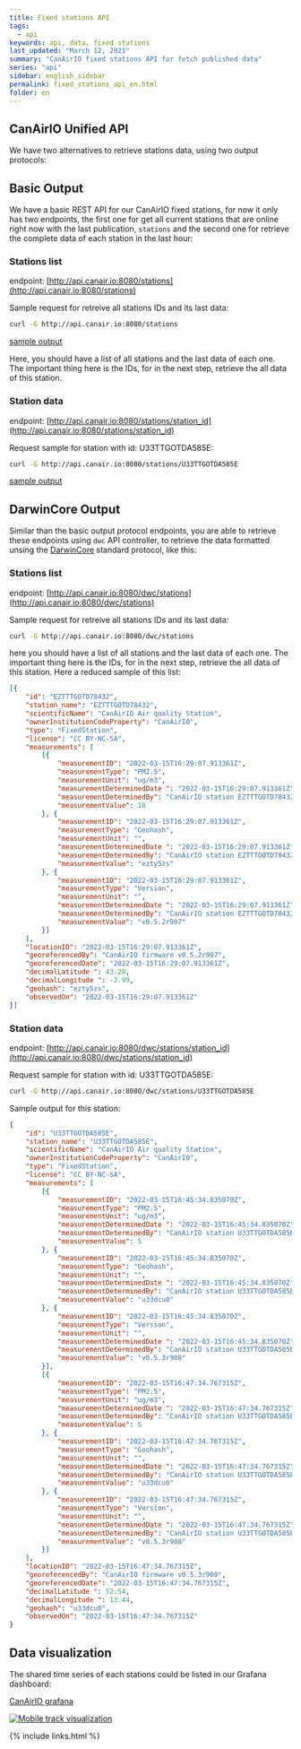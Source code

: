 ```yaml
---
title: Fixed stations API
tags:
  - api
keywords: api, data, fixed stations
last_updated: "March 12, 2021"
summary: "CanAirIO fixed stations API for fetch published data"
series: "api"
sidebar: english_sidebar
permalink: fixed_stations_api_en.html
folder: en
---
```


## CanAirIO Unified API

We have two alternatives to retrieve stations data, using two output protocols:

## Basic Output

We have a basic REST API for our CanAirIO fixed stations, for now it only has two endpoints, the first one for get all current stations that are online right now with the last publication, `stations` and the second one for retrieve the complete data of each station in the last hour:

### Stations list

endpoint: [http://api.canair.io:8080/stations](http://api.canair.io:8080/stations)

Sample request for retreive all stations IDs and its last data:

```bash
curl -G http://api.canair.io:8080/stations
```

[sample output](http://influxdb.canair.io:8080/data/api_stations_list_output_sample.json)

Here, you should have a list of all stations and the last data of each one. The important thing here is the IDs, for in the next step, retrieve the all data of this station.

### Station data

endpoint: [http://api.canair.io:8080/stations/station_id](http://api.canair.io:8080/stations/station_id)

Request sample for station with id: U33TTGOTDA585E:  

```bash
curl -G http://api.canair.io:8080/stations/U33TTGOTDA585E
```

[sample output](http://influxdb.canair.io:8080/data/api_station_output_sample.json)

## DarwinCore Output

Similar than the basic output protocol endpoints, you are able to retrieve these endpoints using `dwc` API controller, to retrieve the data formatted unsing the [DarwinCore](https://dwc.tdwg.org/terms/) standard protocol, like this:

### Stations list

endpoint: [http://api.canair.io:8080/dwc/stations](http://api.canair.io:8080/dwc/stations)

Sample request for retreive all stations IDs and its last data:

```bash
curl -G http://api.canair.io:8080/dwc/stations
```

here you should have a list of all stations and the last data of each one. The important thing here is the IDs, for in the next step, retrieve the all data of this station. Here a reduced sample of this list:

```json
[{
	"id": "EZTTTGOTD78432",
	"station_name": "EZTTTGOTD78432",
	"scientificName": "CanAirIO Air quality Station",
	"ownerInstitutionCodeProperty": "CanAirIO",
	"type": "FixedStation",
	"license": "CC BY-NC-SA",
	"measurements": [
		[{
			"measurementID": "2022-03-15T16:29:07.913361Z",
			"measurementType": "PM2.5",
			"measurementUnit": "ug/m3",
			"measurementDeterminedDate ": "2022-03-15T16:29:07.913361Z",
			"measurementDeterminedBy": "CanAirIO station EZTTTGOTD78432",
			"measurementValue": 18
		}, {
			"measurementID": "2022-03-15T16:29:07.913361Z",
			"measurementType": "Geohash",
			"measurementUnit": "",
			"measurementDeterminedDate ": "2022-03-15T16:29:07.913361Z",
			"measurementDeterminedBy": "CanAirIO station EZTTTGOTD78432",
			"measurementValue": "ezty5zs"
		}, {
			"measurementID": "2022-03-15T16:29:07.913361Z",
			"measurementType": "Version",
			"measurementUnit": "",
			"measurementDeterminedDate ": "2022-03-15T16:29:07.913361Z",
			"measurementDeterminedBy": "CanAirIO station EZTTTGOTD78432",
			"measurementValue": "v0.5.2r907"
		}]
	],
	"locationID": "2022-03-15T16:29:07.913361Z",
	"georeferencedBy": "CanAirIO firmware v0.5.2r907",
	"georeferencedDate": "2022-03-15T16:29:07.913361Z",
	"decimalLatitude ": 43.28,
	"decimalLongitude ": -2.99,
	"geohash": "ezty5zs",
	"observedOn": "2022-03-15T16:29:07.913361Z"
}]
```

### Station data

endpoint: [http://api.canair.io:8080/dwc/stations/station_id](http://api.canair.io:8080/dwc/stations/station_id)

Request sample for station with id: U33TTGOTDA585E:  

```bash
curl -G http://api.canair.io:8080/dwc/stations/U33TTGOTDA585E
```

Sample output for this station:

```json
{
	"id": "U33TTGOTDA585E",
	"station_name": "U33TTGOTDA585E",
	"scientificName": "CanAirIO Air quality Station",
	"ownerInstitutionCodeProperty": "CanAirIO",
	"type": "FixedStation",
	"license": "CC BY-NC-SA",
	"measurements": [
		[{
			"measurementID": "2022-03-15T16:45:34.835070Z",
			"measurementType": "PM2.5",
			"measurementUnit": "ug/m3",
			"measurementDeterminedDate ": "2022-03-15T16:45:34.835070Z",
			"measurementDeterminedBy": "CanAirIO station U33TTGOTDA585E",
			"measurementValue": 5
		}, {
			"measurementID": "2022-03-15T16:45:34.835070Z",
			"measurementType": "Geohash",
			"measurementUnit": "",
			"measurementDeterminedDate ": "2022-03-15T16:45:34.835070Z",
			"measurementDeterminedBy": "CanAirIO station U33TTGOTDA585E",
			"measurementValue": "u33dcu0"
		}, {
			"measurementID": "2022-03-15T16:45:34.835070Z",
			"measurementType": "Version",
			"measurementUnit": "",
			"measurementDeterminedDate ": "2022-03-15T16:45:34.835070Z",
			"measurementDeterminedBy": "CanAirIO station U33TTGOTDA585E",
			"measurementValue": "v0.5.3r908"
		}],
		[{
			"measurementID": "2022-03-15T16:47:34.767315Z",
			"measurementType": "PM2.5",
			"measurementUnit": "ug/m3",
			"measurementDeterminedDate ": "2022-03-15T16:47:34.767315Z",
			"measurementDeterminedBy": "CanAirIO station U33TTGOTDA585E",
			"measurementValue": 5
		}, {
			"measurementID": "2022-03-15T16:47:34.767315Z",
			"measurementType": "Geohash",
			"measurementUnit": "",
			"measurementDeterminedDate ": "2022-03-15T16:47:34.767315Z",
			"measurementDeterminedBy": "CanAirIO station U33TTGOTDA585E",
			"measurementValue": "u33dcu0"
		}, {
			"measurementID": "2022-03-15T16:47:34.767315Z",
			"measurementType": "Version",
			"measurementUnit": "",
			"measurementDeterminedDate ": "2022-03-15T16:47:34.767315Z",
			"measurementDeterminedBy": "CanAirIO station U33TTGOTDA585E",
			"measurementValue": "v0.5.3r908"
		}]
	],
	"locationID": "2022-03-15T16:47:34.767315Z",
	"georeferencedBy": "CanAirIO firmware v0.5.3r908",
	"georeferencedDate": "2022-03-15T16:47:34.767315Z",
	"decimalLatitude ": 52.54,
	"decimalLongitude ": 13.44,
	"geohash": "u33dcu0",
	"observedOn": "2022-03-15T16:47:34.767315Z"
}
```

## Data visualization

The shared time series of each stations could be listed in our Grafana dashboard:

[CanAirIO grafana](https://grafana.canair.io)

[![Mobile track visualization](/docs/images/grafana_sample.jpg)](https://grafana.canair.io)

{% include links.html %}

